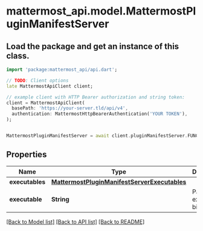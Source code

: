 # mattermost_api.model.MattermostPluginManifestServer

## Load the package and get an instance of this class.
```dart
import 'package:mattermost_api/api.dart';

// TODO: Client options
late MattermostApiClient client;

// example client with HTTP Bearer authorization and string token:
client = MattermostApiClient(
  basePath: 'https://your-server.tld/api/v4',
  authentication: MattermostHttpBearerAuthentication('YOUR TOKEN'),
);


MattermostPluginManifestServer = await client.pluginManifestServer.FUNCTION_THAT_RETURNS_THIS_CLASS();

```

## Properties
Name | Type | Description | Notes
------------ | ------------- | ------------- | -------------
**executables** | [**MattermostPluginManifestServerExecutables**](MattermostPluginManifestServerExecutables.md) |  | [optional] 
**executable** | **String** | Path to the executable binary. | [optional] 

[[Back to Model list]](../GENERATED_README.md#documentation-for-models) [[Back to API list]](../GENERATED_README.md#documentation-for-api-endpoints) [[Back to README]](../GENERATED_README.md)


